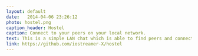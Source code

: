 ```yaml
---
layout: default
date:   2014-04-06 23:26:12
photo: hostel.png
caption_header: Hostel
caption: Connect to your peers on your local network.
text: This is a simple LAN chat which is able to find peers and connect to them. It's built on Node.js, something which I somehow got really good at.
link: https://github.com/iostreamer-X/hostel
---
```

